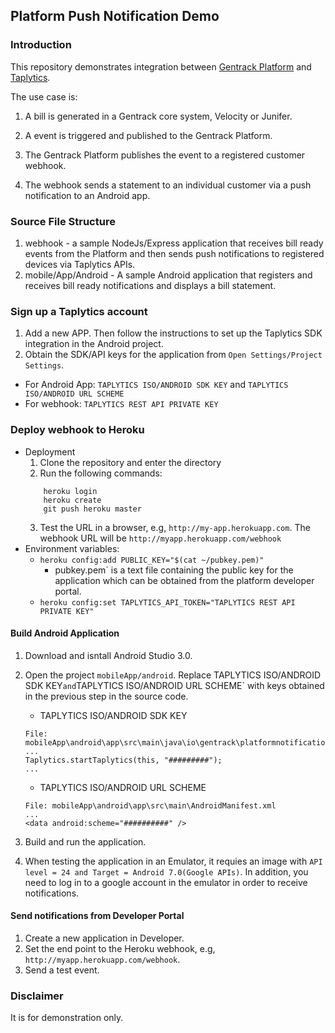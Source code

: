 ## Platform Push Notification Demo

### Introduction
This repository demonstrates integration between [Gentrack Platform](https://help.gentrack.com/platform) and [Taplytics](https://taplytics.com/).

The use case is:
1. A bill is generated in a Gentrack core system, Velocity or Junifer.

2. A event is triggered and published to the Gentrack Platform.

3. The Gentrack Platform publishes the event to a registered customer webhook.

4. The webhook sends a statement to an individual customer via a push notification to an Android app.

### Source File Structure

1. webhook - a sample NodeJs/Express application that receives bill ready events from the Platform and then sends push notifications to registered devices via Taplytics APIs.
2. mobile/App/Android -  A sample Android application that registers and receives bill ready notifications and displays a bill statement.

### Sign up a Taplytics account
1. Add a new APP.  Then follow the instructions to set up the Taplytics SDK integration in the Android project.
2. Obtain the SDK/API keys for the application from `Open Settings/Project Settings`.
 * For Android App: `TAPLYTICS ISO/ANDROID SDK KEY` and `TAPLYTICS ISO/ANDROID URL SCHEME`
 * For webhook: `TAPLYTICS REST API PRIVATE KEY`

### Deploy webhook to Heroku
* Deployment
    1. Clone the repository and enter the directory
    2. Run the following commands:
    ```
        heroku login
        heroku create
        git push heroku master
    ```
    3. Test the URL in a browser, e.g, `http://my-app.herokuapp.com`.
    The webhook URL will be `http://myapp.herokuapp.com/webhook`
* Environment variables:
    * `heroku config:add PUBLIC_KEY="$(cat ~/pubkey.pem)"`
        * pubkey.pem` is a text file containing the public key for the application which can be obtained from the platform developer portal.
    * `heroku config:set TAPLYTICS_API_TOKEN="TAPLYTICS REST API PRIVATE KEY"`


#### Build Android Application
1. Download and isntall Android Studio 3.0.
2. Open the project `mobileApp/android`. Replace TAPLYTICS ISO/ANDROID SDK KEY` and `TAPLYTICS ISO/ANDROID URL SCHEME` with keys obtained in the previous step in the source code.

    * TAPLYTICS ISO/ANDROID SDK KEY
    ```
    File: mobileApp\android\app\src\main\java\io\gentrack\platformnotificationdemo\App.java
    ...
    Taplytics.startTaplytics(this, "#########");
    ...
    ```    
    * TAPLYTICS ISO/ANDROID URL SCHEME
    ```
    File: mobileApp\android\app\src\main\AndroidManifest.xml
    ...
    <data android:scheme="##########" />
    ```
3. Build and run the application.
4. When testing the application in an Emulator, it requies an image with `API level = 24 and Target = Android 7.0(Google APIs)`. In addition, you need to log in to a google account in the emulator in order to receive notifications.

#### Send notifications from Developer Portal
1. Create a new application in Developer.
2. Set the end point to the Heroku webhook, e.g, `http://myapp.herokuapp.com/webhook`.
3. Send a test event.

### Disclaimer
It is for demonstration only.
